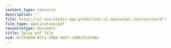 ```yaml
---
content_type: resource
description: ''
file: https://ol-ocw-studio-app-production.s3.amazonaws.com/courses/8-821-string-theory-and-holographic-duality-fall-2014/0c759048837139844defc08b37a3198a_1pkoBetgo7s.pdf
file_type: application/pdf
resourcetype: Document
title: 3play pdf file
uid: 0c759048-8371-3984-4def-c08b37a3198a
---
```

